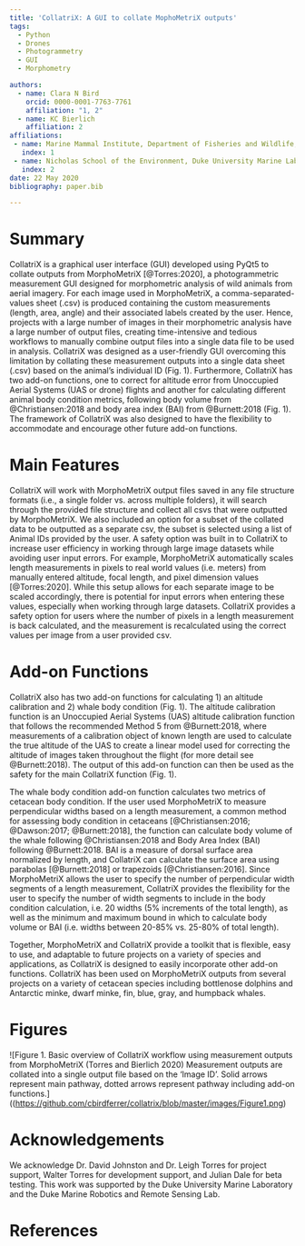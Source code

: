 ```yaml
---
title: 'CollatriX: A GUI to collate MophoMetriX outputs'
tags:
  - Python
  - Drones
  - Photogrammetry
  - GUI
  - Morphometry

authors:
  - name: Clara N Bird
    orcid: 0000-0001-7763-7761
    affiliation: "1, 2"
  - name: KC Bierlich
    affiliation: 2
affiliations:
 - name: Marine Mammal Institute, Department of Fisheries and Wildlife, Oregon State University
   index: 1
 - name: Nicholas School of the Environment, Duke University Marine Laboratory
   index: 2
date: 22 May 2020
bibliography: paper.bib

---
```


# Summary

CollatriX is a graphical user interface (GUI) developed using PyQt5 to collate outputs from MorphoMetriX [@Torres:2020], a photogrammetric measurement GUI designed for morphometric analysis of wild animals from aerial imagery. For each image used in MorphoMetriX, a comma-separated-values sheet (.csv) is produced containing the custom measurements (length, area, angle) and their associated labels created by the user. Hence, projects with a large number of images in their morphometric analysis have a large number of output files, creating time-intensive and tedious workflows to manually combine output files into a single data file to be used in analysis. CollatriX was designed as a user-friendly GUI overcoming this limitation by collating these measurement outputs into a single data sheet (.csv) based on the animal’s individual ID (Fig. 1). Furthermore, CollatriX has two add-on functions, one to correct for altitude error from Unoccupied Aerial Systems (UAS or drone) flights and another for calculating different animal body condition metrics, following body volume from @Christiansen:2018 and body area index (BAI) from @Burnett:2018 (Fig. 1). The framework of CollatriX was also designed to have the flexibility to accommodate and encourage other future add-on functions.

# Main Features

CollatriX will work with MorphoMetriX output files saved in any file structure formats (i.e., a single folder vs. across multiple folders), it will search through the provided file structure and collect all csvs that were outputted by MorphoMetriX. We also included an option for a subset of the collated data to be outputted as a separate csv, the subset is selected using a list of Animal IDs provided by the user. A safety option was built in to CollatriX to increase user efficiency in working through large image datasets while avoiding user input errors. For example, MorphoMetriX automatically scales length measurements in pixels to real world values (i.e. meters) from manually entered altitude, focal length, and pixel dimension values [@Torres:2020]. While this setup allows for each separate image to be scaled accordingly, there is potential for input errors when entering these values, especially when working through large datasets. CollatriX provides a safety option for users where the number of pixels in a length measurement is back calculated, and the measurement is recalculated using the correct values per image from a user provided csv.

# Add-on Functions

CollatriX also has two add-on functions for calculating 1) an altitude calibration and 2) whale body condition (Fig. 1). The altitude calibration function is an Unoccupied Aerial Systems (UAS) altitude calibration function that follows the recommended Method 5 from @Burnett:2018, where measurements of a calibration object of known length are used to calculate the true altitude of the UAS to create a linear model used for correcting the altitude of images taken throughout the flight (for more detail see @Burnett:2018). The output of this add-on function can then be used as the safety for the main CollatriX function (Fig. 1).

The whale body condition add-on function calculates two metrics of cetacean body condition. If the user used MorphoMetriX to measure perpendicular widths based on a length measurement, a common method for assessing body condition in cetaceans [@Christiansen:2016; @Dawson:2017; @Burnett:2018], the function can calculate body volume of the whale following @Christiansen:2018 and Body Area Index (BAI) following @Burnett:2018. BAI is a measure of dorsal surface area normalized by length, and CollatriX can calculate the surface area using parabolas [@Burnett:2018] or trapezoids [@Christiansen:2016]. Since MorphoMetriX allows the user to specify the number of perpendicular width segments of a length measurement, CollatriX provides the flexibility for the user to specify the number of width segments to include in the body condition calculation, i.e. 20 widths (5% increments of the total length), as well as the minimum and maximum bound in which to calculate body volume or BAI (i.e. widths between 20-85% vs. 25-80% of total length).

Together, MorphoMetriX and CollatriX provide a toolkit that is flexible, easy to use, and adaptable to future projects on a variety of species and applications, as CollatriX is designed to easily incorporate other add-on functions. CollatriX has been used on MorphoMetriX outputs from several projects on a variety of cetacean species including bottlenose dolphins and Antarctic minke, dwarf minke, fin, blue, gray, and humpback whales.

# Figures

![Figure 1. Basic overview of CollatriX workflow using measurement outputs from MorphoMetriX (Torres and Bierlich 2020) Measurement outputs are collated into a single output file based on the ‘Image ID’. Solid arrows represent main pathway, dotted arrows represent pathway including add-on functions.]((https://github.com/cbirdferrer/collatrix/blob/master/images/Figure1.png)

# Acknowledgements

We acknowledge Dr. David Johnston and Dr. Leigh Torres for project support, Walter Torres for development support, and Julian Dale for beta testing. This work was supported by the Duke University Marine Laboratory and the Duke Marine Robotics and Remote Sensing Lab.


# References
